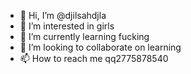 - 👋 Hi, I’m @djilsahdjla
- 👀 I’m interested in girls
- 🌱 I’m currently learning fucking
- 💞️ I’m looking to collaborate on learning
- 📫 How to reach me qq2775878540

<!---
djilsahdjla/djilsahdjla is a ✨ special ✨ repository because its `README.md` (this file) appears on your GitHub profile.
You can click the Preview link to take a look at your changes.
--->
